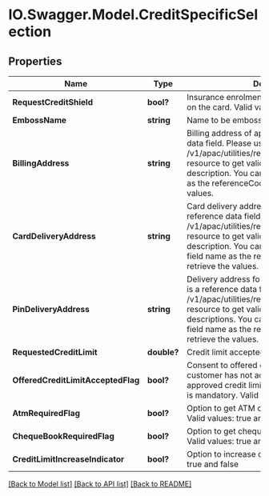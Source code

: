 # IO.Swagger.Model.CreditSpecificSelection
## Properties

Name | Type | Description | Notes
------------ | ------------- | ------------- | -------------
**RequestCreditShield** | **bool?** | Insurance enrolment for outstanding balance on the card. Valid values: true and false | [optional] 
**EmbossName** | **string** | Name to be embossed on card | [optional] 
**BillingAddress** | **string** | Billing address of applicant. This is a reference data field. Please use /v1/apac/utilities/referenceData/{addressType} resource to get valid value of this field with description. You can use billingAddress field as the referenceCode parameter to retrieve the values. | [optional] 
**CardDeliveryAddress** | **string** | Card delivery address of applicant. This is a reference data field. Please use /v1/apac/utilities/referenceData/{addressType} resource to get valid value of this field with description. You can use cardDeliveryAddress field name as the referenceCode parameter to retrieve the values. | [optional] 
**PinDeliveryAddress** | **string** | Delivery address  for card pin of applicant. This is a reference data field. Please use /v1/apac/utilities/referenceData/{addressType} resource to get valid values of this field with descriptions. You can use pinDeliveryAddress field name as the referenceCode parameter to retrieve the values. | [optional] 
**RequestedCreditLimit** | **double?** | Credit limit accepted by customer | [optional] 
**OfferedCreditLimitAcceptedFlag** | **bool?** | Consent to offered credit limit and If the customer has not accepted Bankâ€™s approved credit limit then requestedCreditLimit is mandatory. Valid values: true and false | [optional] 
**AtmRequiredFlag** | **bool?** | Option to get ATM card along with product. Valid values: true and false | [optional] 
**ChequeBookRequiredFlag** | **bool?** | Option to get cheque book along with product. Valid values: true and false | [optional] 
**CreditLimitIncreaseIndicator** | **bool?** | Option  to increase credit limit. Valid values: true and false | [optional] 

[[Back to Model list]](../README.md#documentation-for-models) [[Back to API list]](../README.md#documentation-for-api-endpoints) [[Back to README]](../README.md)

